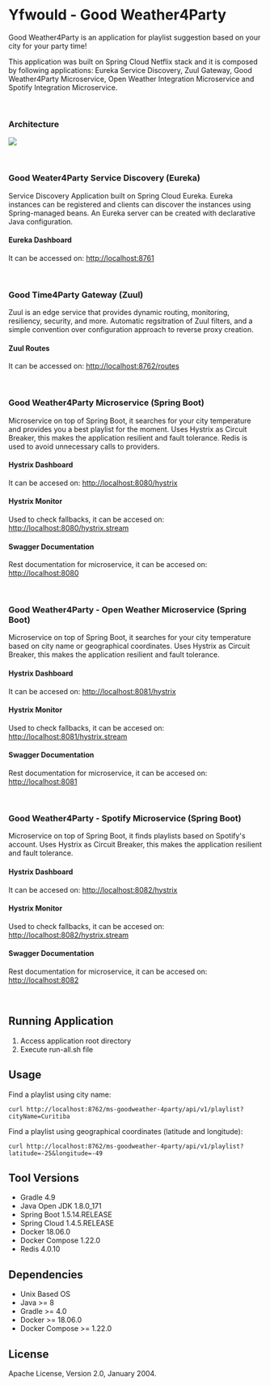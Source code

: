 # Yfwould - Good Weather4Party
Good Weather4Party is an application for playlist suggestion based on your city for your party time!

This application was built on Spring Cloud Netflix stack and it is composed by following applications: Eureka Service Discovery, Zuul Gateway, Good Weather4Party Microservice, Open Weather Integration Microservice and Spotify Integration Microservice.

<br>

### Architecture

![](https://image.ibb.co/cHpGoz/architecture_diagram.png)

<br>

### Good Weater4Party Service Discovery (Eureka)
Service Discovery Application built on Spring Cloud Eureka. Eureka instances can be registered and clients can discover the instances using Spring-managed beans. An Eureka server can be created with declarative Java configuration.
#### Eureka Dashboard
It can be accessed on:
[http://localhost:8761](http://localhost:8761)

<br>

### Good Time4Party Gateway (Zuul)
Zuul is an edge service that provides dynamic routing, monitoring, resiliency, security, and more. Automatic regsitration of Zuul filters, and a simple convention over configuration approach to reverse proxy creation.

#### Zuul Routes
It can be accessed on:
[http://localhost:8762/routes](http://localhost:8762/routes)

<br>

### Good Weather4Party Microservice (Spring Boot)
Microservice on top of Spring Boot, it searches for your city temperature and provides you a best playlist for the moment. Uses Hystrix as Circuit Breaker, this makes the application resilient and fault tolerance. Redis is used to avoid unnecessary calls to providers.
#### Hystrix Dashboard
It can be accesed on:
[http://localhost:8080/hystrix](http://localhost:8080/hystrix)

#### Hystrix Monitor
Used to check fallbacks, it can be accesed on:
[http://localhost:8080/hystrix.stream](http://localhost:8080/hystrix.stream)

#### Swagger Documentation
Rest documentation for microservice, it can be accesed on:
[http://localhost:8080](http://localhost:8080)

<br>

### Good Weather4Party - Open Weather Microservice (Spring Boot)
Microservice on top of Spring Boot, it searches for your city temperature based on city name or geographical coordinates. Uses Hystrix as Circuit Breaker, this makes the application resilient and fault tolerance.

#### Hystrix Dashboard
It can be accesed on:
[http://localhost:8081/hystrix](http://localhost:8081/hystrix)

#### Hystrix Monitor
Used to check fallbacks, it can be accesed on:
[http://localhost:8081/hystrix.stream](http://localhost:8081/hystrix.stream)

#### Swagger Documentation
Rest documentation for microservice, it can be accesed on:
[http://localhost:8081](http://localhost:8081/hystrix)

<br>

### Good Weather4Party - Spotify Microservice (Spring Boot)
Microservice on top of Spring Boot, it finds playlists based on Spotify's account. Uses Hystrix as Circuit Breaker, this makes the application resilient and fault tolerance.

#### Hystrix Dashboard 
It can be accesed on:
[http://localhost:8082/hystrix](http://localhost:8082/hystrix)

#### Hystrix Monitor
Used to check fallbacks, it can be accesed on:
[http://localhost:8082/hystrix.stream](http://localhost:8082/hystrix.stream)

#### Swagger Documentation
Rest documentation for microservice, it can be accesed on:
[http://localhost:8082](http://localhost:8082)

<br>

## Running Application
1. Access application root directory
2. Execute run-all.sh file


## Usage
Find a playlist using city name:
~~~
curl http://localhost:8762/ms-goodweather-4party/api/v1/playlist?cityName=Curitiba 
~~~
Find a playlist using geographical coordinates (latitude and longitude):
~~~     
curl http://localhost:8762/ms-goodweather-4party/api/v1/playlist?latitude=-25&longitude=-49 
~~~


## Tool Versions
- Gradle 4.9
- Java Open JDK 1.8.0_171
- Spring Boot 1.5.14.RELEASE
- Spring Cloud 1.4.5.RELEASE
- Docker 18.06.0
- Docker Compose 1.22.0
- Redis 4.0.10


## Dependencies
- Unix Based OS
- Java >= 8
- Gradle >= 4.0
- Docker >= 18.06.0
- Docker Compose >= 1.22.0


## License
Apache License, Version 2.0, January 2004.


